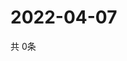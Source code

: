 # 2022-04-07
  共 0条

  <!-- BEGIN -->
  <!-- 最后更新时间Thu Apr 07 2022 02:19:14 GMT+0000 (Coordinated Universal Time) -->
  
  <!-- END -->
  
  